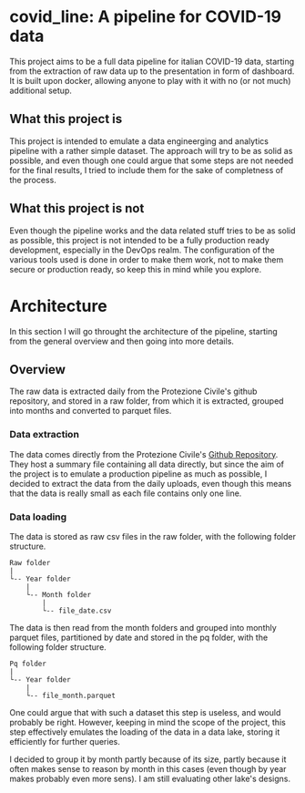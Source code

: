 # covid_line: A pipeline for COVID-19 data
This project aims to be a full data pipeline for italian COVID-19 data, starting from the extraction of raw data up to the presentation in form of dashboard. It is built upon docker, allowing anyone to play with it with no (or not much) additional setup.

## What this project is
This project is intended to emulate a data engineerging and analytics pipeline with a rather simple dataset. The approach will try to be as solid as possible, and even though one could argue that some steps are not needed for the final results, I tried to include them for the sake of completness of the process.

## What this project is not
Even though the pipeline works and the data related stuff tries to be as solid as possible, this project is not intended to be a fully production ready development, especially in the DevOps realm. The configuration of the various tools used is done in order to make them work, not to make them secure or production ready, so keep this in mind while you explore.

# Architecture
In this section I will go throught the architecture of the pipeline, starting from the general overview and then going into more details.
## Overview
The raw data is extracted daily from the Protezione Civile's github repository, and stored in a raw folder, from which it is extracted, grouped into months and converted to parquet files.

### Data extraction
The data comes directly from the Protezione Civile's [Github Repository](https://github.com/pcm-dpc/COVID-19). They host a summary file containing all data directly, but since the aim of the project is to emulate a production pipeline as much as possible, I decided to extract the data from the daily uploads, even though this means that the data is really small as each file contains only one line.

### Data loading
The data is stored as raw csv files in the raw folder, with the following folder structure.
```
Raw folder
|    
└-- Year folder  
    |    
    └-- Month folder
        |    
        └-- file_date.csv  
```
The data is then read from the month folders and grouped into monthly parquet files, partitioned by date and stored in the pq folder, with the following folder structure.
```
Pq folder
|    
└-- Year folder  
    |    
    └-- file_month.parquet
```
One could argue that with such a dataset this step is useless, and would probably be right. However, keeping in mind the scope of the project, this step effectively emulates the loading of the data in a data lake, storing it efficiently for further queries.

I decided to group it by month partly because of its size, partly because it often makes sense to reason by month in this cases (even though by year makes probably even more sens). I am still evaluating other lake's designs.